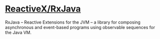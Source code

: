 # [ReactiveX/RxJava](https://github.com/ReactiveX/RxJava)

RxJava – Reactive Extensions for the JVM – a library for composing asynchronous and event-based programs using observable sequences for the Java VM.

